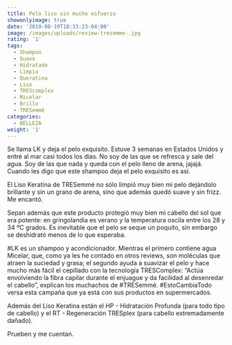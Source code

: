 ```yaml
---
title: Pelo liso sin mucho esfuerzo
showonlyimage: true
date: '2019-08-19T18:33:23-04:00'
image: /images/uploads/review-tresemme-.jpg
rating: '1'
tags:
  - Shampoo
  - Suave
  - Hidratado
  - Limpio
  - Queratina
  - Liso
  - TREScomplex
  - Micelar
  - Brillo
  - TRESemmé
categories:
  - BELLEZA
weight: '1'
---
```

Se llama LK y deja el pelo exquisito. Estuve 3 semanas en Estados Unidos y entré al mar casi todos los días. No soy de las que se refresca y sale del agua. Soy de las que nada y queda con el pelo lleno de arena, jajajá. Cuando les digo que este shampoo deja el pelo exquisito es así.

<!--more-->

El Liso Keratina de TRESemmé no sólo limpió muy bien mi pelo dejándolo brillante y sin un grano de arena, sino que además quedó suave y sin frizz. Me encantó.

Sepan además que este producto protegió muy bien mi cabello del sol que era potente: en gringolandia es verano y la temperatura oscila entre los 28 y 34 ºC grados. Es inevitable que el pelo se seque un poquito, sin embargo se deshidrató menos de lo que esperaba.

\#LK es un shampoo y acondicionador. Mientras el primero contiene agua Micelar, que, como ya les he contado en otros reviews, son moléculas que atraen la suciedad y grasa; el segundo ayuda a suavizar el pelo y hace mucho más fácil el cepillado con la tecnología TRESComplex: “Actúa envolviendo la fibra capilar durante el enjuague y da facilidad al desenredar el cabello”, explican los muchachos de #TRESemmé. #EstoCambiaTodo versa esta campaña que ya está con sus productos en supermercados.

Además del Liso Keratina están el HP - Hidratación Profunda (para todo tipo de cabello) y el RT - Regeneración TRESplex (para cabello extremadamente dañado). Prueben y me cuentan.
